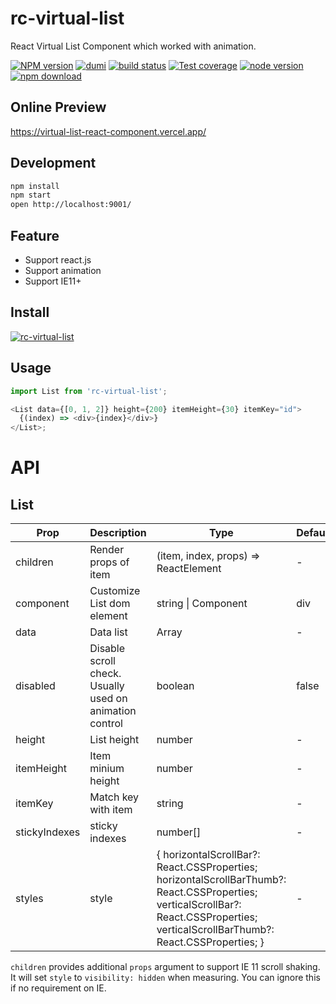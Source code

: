 # rc-virtual-list

React Virtual List Component which worked with animation.

[![NPM version][npm-image]][npm-url] [![dumi](https://img.shields.io/badge/docs%20by-dumi-blue?style=flat-square)](https://github.com/umijs/dumi) [![build status][github-actions-image]][github-actions-url] [![Test coverage][coveralls-image]][coveralls-url] [![node version][node-image]][node-url] [![npm download][download-image]][download-url]

[npm-image]: http://img.shields.io/npm/v/rc-virtual-list.svg?style=flat-square
[npm-url]: http://npmjs.org/package/rc-virtual-list
[github-actions-image]: https://github.com/react-component/virtual-list/workflows/CI/badge.svg
[github-actions-url]: https://github.com/react-component/virtual-list/actions
[coveralls-image]: https://img.shields.io/codecov/c/github/react-component/virtual-list/master.svg?style=flat-square
[coveralls-url]: https://codecov.io/gh/react-component/virtual-list
[node-image]: https://img.shields.io/badge/node.js-%3E=_6.0-green.svg?style=flat-square
[node-url]: http://nodejs.org/download/
[download-image]: https://img.shields.io/npm/dm/rc-virtual-list.svg?style=flat-square
[download-url]: https://npmjs.org/package/rc-virtual-list

## Online Preview

https://virtual-list-react-component.vercel.app/

## Development

```bash
npm install
npm start
open http://localhost:9001/
```

## Feature

- Support react.js
- Support animation
- Support IE11+

## Install

[![rc-virtual-list](https://nodei.co/npm/rc-virtual-list.png)](https://npmjs.org/package/rc-virtual-list)

## Usage

```js
import List from 'rc-virtual-list';

<List data={[0, 1, 2]} height={200} itemHeight={30} itemKey="id">
  {(index) => <div>{index}</div>}
</List>;
```

# API

## List

| Prop          | Description                                             | Type                                                                                                                                                                                  | Default |
| ------------- | ------------------------------------------------------- | ------------------------------------------------------------------------------------------------------------------------------------------------------------------------------------- | ------- |
| children      | Render props of item                                    | (item, index, props) => ReactElement                                                                                                                                                  | -       |
| component     | Customize List dom element                              | string \| Component                                                                                                                                                                   | div     |
| data          | Data list                                               | Array                                                                                                                                                                                 | -       |
| disabled      | Disable scroll check. Usually used on animation control | boolean                                                                                                                                                                               | false   |
| height        | List height                                             | number                                                                                                                                                                                | -       |
| itemHeight    | Item minium height                                      | number                                                                                                                                                                                | -       |
| itemKey       | Match key with item                                     | string                                                                                                                                                                                | -       |
| stickyIndexes | sticky indexes                                          | number[]                                                                                                                                                                              | -       |
| styles        | style                                                   | { horizontalScrollBar?: React.CSSProperties; horizontalScrollBarThumb?: React.CSSProperties; verticalScrollBar?: React.CSSProperties; verticalScrollBarThumb?: React.CSSProperties; } | -       |

`children` provides additional `props` argument to support IE 11 scroll shaking.
It will set `style` to `visibility: hidden` when measuring. You can ignore this if no requirement on IE.
